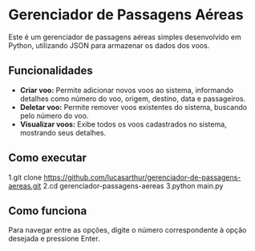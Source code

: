 # Gerenciador de Passagens Aéreas

Este é um gerenciador de passagens aéreas simples desenvolvido em Python, utilizando JSON para armazenar os dados dos voos.

## Funcionalidades

* **Criar voo:** Permite adicionar novos voos ao sistema, informando detalhes como número do voo, origem, destino, data e passageiros.
* **Deletar voo:** Permite remover voos existentes do sistema, buscando pelo número do voo.
* **Visualizar voos:** Exibe todos os voos cadastrados no sistema, mostrando seus detalhes.

## Como executar

1.git clone <https://github.com/lucasarthur/gerenciador-de-passagens-aereas.git>
2.cd gerenciador-passagens-aereas
3.python main.py

## Como funciona

Para navegar entre as opções, digite o número correspondente à opção desejada e pressione Enter.
